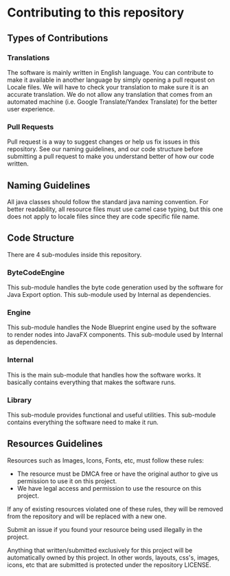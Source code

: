 # Contributing to this repository
## Types of Contributions
### Translations
The software is mainly written in English language. You can contribute
to make it available in another language by simply opening a pull request on Locale files.
We will have to check your translation to make sure it is an accurate translation.
We do not allow any translation that comes from an automated machine (i.e. Google Translate/Yandex Translate) for the better user experience.
### Pull Requests
Pull request is a way to suggest changes or help us fix issues in this repository.
See our naming guidelines, and our code structure before submitting a pull request to
make you understand better of how our code written.
## Naming Guidelines
All java classes should follow the standard java naming convention.
For better readability, all resource files must use camel case typing, but this one does not 
apply to locale files since they are code specific file name.
## Code Structure
There are 4 sub-modules inside this repository.
### ByteCodeEngine
This sub-module handles the byte code generation used by the software for Java Export
option. This sub-module used by Internal as dependencies.
### Engine
This sub-module handles the Node Blueprint engine used by the software to render nodes
into JavaFX components. This sub-module used by Internal as dependencies.
### Internal
This is the main sub-module that handles how the software works. It basically contains everything
that makes the software runs.
### Library
This sub-module provides functional and useful utilities. This sub-module contains everything
the software need to make it run.
## Resources Guidelines
Resources such as Images, Icons, Fonts, etc, must follow these rules:
* The resource must be DMCA free or have the original author to give us permission to use it on this project.
* We have legal access and permission to use the resource on this project.

If any of existing resources violated one of these rules, they will be removed from the repository and will be
replaced with a new one.

Submit an issue if you found your resource being used illegally in the project.

Anything that written/submitted exclusively for this project will be automatically owned by this project.
In other words, layouts, css's, images, icons, etc that are submitted is protected under the repository LICENSE.
